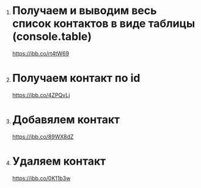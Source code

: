 1.  # Получаем и выводим весь список контактов в виде таблицы (console.table)

    https://ibb.co/rt4tW69

2.  # Получаем контакт по id

    https://ibb.co/4ZPQvLj

3.  # Добавялем контакт

    https://ibb.co/89WX8dZ

4.  # Удаляем контакт
    https://ibb.co/0K11b3w
